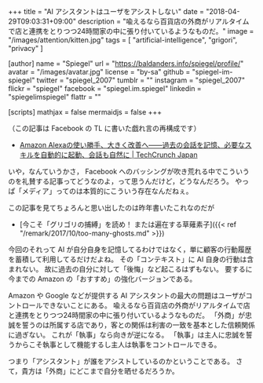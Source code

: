 +++
title = "AI アシスタントはユーザをアシストしない"
date = "2018-04-29T09:03:31+09:00"
description = "喩えるなら百貨店の外商がリアルタイムで店と連携をとりつつ24時間家の中に張り付いているようなものだ。"
image = "/images/attention/kitten.jpg"
tags = [ "artificial-intelligence", "grigori", "privacy" ]

[author]
  name      = "Spiegel"
  url       = "https://baldanders.info/spiegel/profile/"
  avatar    = "/images/avatar.jpg"
  license   = "by-sa"
  github    = "spiegel-im-spiegel"
  twitter   = "spiegel_2007"
  tumblr    = ""
  instagram = "spiegel_2007"
  flickr    = "spiegel"
  facebook  = "spiegel.im.spiegel"
  linkedin  = "spiegelimspiegel"
  flattr    = ""

[scripts]
  mathjax = false
  mermaidjs = false
+++

（この記事は Facebook の TL に書いた戯れ言の再構成です）

- [Amazon Alexaの使い勝手、大きく改善へ――過去の会話を記憶、必要なスキルを自動的に起動、会話も自然に | TechCrunch Japan](https://jp.techcrunch.com/2018/04/27/2018-04-26-alexa-will-soon-gain-a-memory-converse-more-naturally-and-automatically-launch-skills/)

いや，なんていうかさ， Facebook へのバッシングが吹き荒れる中でこういうのを礼賛する記事ってどうなのよ，って思うんだけど，どうなんだろう。
やっぱ「メディア」ってのは本質的にこういう存在なんだねぇ。

この記事を見てちょろんと思い出したのは昨年書いたこれなのだが

- [今こそ「グリゴリの捕縛」を読め！ または遍在する草薙素子]({{< ref "/remark/2017/10/too-many-ghosts.md" >}})

今回のそれって AI が自分自身を記憶してるわけではなく，単に顧客の行動履歴を蓄積して利用してるだけだよね。
その「コンテキスト」に AI 自身の行動は含まれない。
故に過去の自分に対して「後悔」など起こるはずもない。
要するに今までの Amazon の「おすすめ」の強化バージョンである。

Amazon や Google などが提供する AI アシスタントの最大の問題はユーザがコントロールできないことにある。
喩えるなら百貨店の外商がリアルタイムで店と連携をとりつつ24時間家の中に張り付いているようなものだ。
「外商」が忠誠を誓うのは所属する店であり，客との関係は利害の一致を基本とした信頼関係に過ぎない。
これが「執事」なら向きが逆になる。
「執事」は主人に忠誠を誓うからこそ執事として機能するし主人は執事をコントロールできる。

つまり「アシスタント」が誰をアシストしているのかということである。
さて，貴方は「外商」にどこまで自分を晒せるだろうか。
